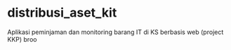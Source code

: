# distribusi_aset_kit
Aplikasi peminjaman dan monitoring barang IT di KS berbasis web (project KKP) broo
